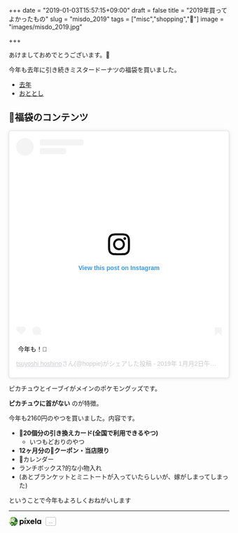 +++
date = "2019-01-03T15:57:15+09:00"
draft = false
title = "2019年買ってよかったもの"
slug = "misdo_2019"
tags = ["misc","shopping","🍩"]
image = "images/misdo_2019.jpg"

+++

あけましておめでとうございます。🎍

<!--more-->


今年も去年に引き続きミスタードーナツの福袋を買いました。

* [去年](https://hoshinotsuyoshi.com/post/misdo_2018/)
* [おととし](https://hoshinotsuyoshi.com/post/mr_donuts_fukubukuro/)

## 🍩福袋のコンテンツ

<blockquote class="instagram-media" data-instgrm-captioned data-instgrm-permalink="https://www.instagram.com/p/BsKcnStHRaU/?utm_source=ig_embed&amp;utm_medium=loading" data-instgrm-version="12" style=" background:#FFF; border:0; border-radius:3px; box-shadow:0 0 1px 0 rgba(0,0,0,0.5),0 1px 10px 0 rgba(0,0,0,0.15); margin: 1px; max-width:540px; min-width:326px; padding:0; width:99.375%; width:-webkit-calc(100% - 2px); width:calc(100% - 2px);"><div style="padding:16px;"> <a href="https://www.instagram.com/p/BsKcnStHRaU/?utm_source=ig_embed&amp;utm_medium=loading" style=" background:#FFFFFF; line-height:0; padding:0 0; text-align:center; text-decoration:none; width:100%;" target="_blank"> <div style=" display: flex; flex-direction: row; align-items: center;"> <div style="background-color: #F4F4F4; border-radius: 50%; flex-grow: 0; height: 40px; margin-right: 14px; width: 40px;"></div> <div style="display: flex; flex-direction: column; flex-grow: 1; justify-content: center;"> <div style=" background-color: #F4F4F4; border-radius: 4px; flex-grow: 0; height: 14px; margin-bottom: 6px; width: 100px;"></div> <div style=" background-color: #F4F4F4; border-radius: 4px; flex-grow: 0; height: 14px; width: 60px;"></div></div></div><div style="padding: 19% 0;"></div><div style="display:block; height:50px; margin:0 auto 12px; width:50px;"><svg width="50px" height="50px" viewBox="0 0 60 60" version="1.1" xmlns="https://www.w3.org/2000/svg" xmlns:xlink="https://www.w3.org/1999/xlink"><g stroke="none" stroke-width="1" fill="none" fill-rule="evenodd"><g transform="translate(-511.000000, -20.000000)" fill="#000000"><g><path d="M556.869,30.41 C554.814,30.41 553.148,32.076 553.148,34.131 C553.148,36.186 554.814,37.852 556.869,37.852 C558.924,37.852 560.59,36.186 560.59,34.131 C560.59,32.076 558.924,30.41 556.869,30.41 M541,60.657 C535.114,60.657 530.342,55.887 530.342,50 C530.342,44.114 535.114,39.342 541,39.342 C546.887,39.342 551.658,44.114 551.658,50 C551.658,55.887 546.887,60.657 541,60.657 M541,33.886 C532.1,33.886 524.886,41.1 524.886,50 C524.886,58.899 532.1,66.113 541,66.113 C549.9,66.113 557.115,58.899 557.115,50 C557.115,41.1 549.9,33.886 541,33.886 M565.378,62.101 C565.244,65.022 564.756,66.606 564.346,67.663 C563.803,69.06 563.154,70.057 562.106,71.106 C561.058,72.155 560.06,72.803 558.662,73.347 C557.607,73.757 556.021,74.244 553.102,74.378 C549.944,74.521 548.997,74.552 541,74.552 C533.003,74.552 532.056,74.521 528.898,74.378 C525.979,74.244 524.393,73.757 523.338,73.347 C521.94,72.803 520.942,72.155 519.894,71.106 C518.846,70.057 518.197,69.06 517.654,67.663 C517.244,66.606 516.755,65.022 516.623,62.101 C516.479,58.943 516.448,57.996 516.448,50 C516.448,42.003 516.479,41.056 516.623,37.899 C516.755,34.978 517.244,33.391 517.654,32.338 C518.197,30.938 518.846,29.942 519.894,28.894 C520.942,27.846 521.94,27.196 523.338,26.654 C524.393,26.244 525.979,25.756 528.898,25.623 C532.057,25.479 533.004,25.448 541,25.448 C548.997,25.448 549.943,25.479 553.102,25.623 C556.021,25.756 557.607,26.244 558.662,26.654 C560.06,27.196 561.058,27.846 562.106,28.894 C563.154,29.942 563.803,30.938 564.346,32.338 C564.756,33.391 565.244,34.978 565.378,37.899 C565.522,41.056 565.552,42.003 565.552,50 C565.552,57.996 565.522,58.943 565.378,62.101 M570.82,37.631 C570.674,34.438 570.167,32.258 569.425,30.349 C568.659,28.377 567.633,26.702 565.965,25.035 C564.297,23.368 562.623,22.342 560.652,21.575 C558.743,20.834 556.562,20.326 553.369,20.18 C550.169,20.033 549.148,20 541,20 C532.853,20 531.831,20.033 528.631,20.18 C525.438,20.326 523.257,20.834 521.349,21.575 C519.376,22.342 517.703,23.368 516.035,25.035 C514.368,26.702 513.342,28.377 512.574,30.349 C511.834,32.258 511.326,34.438 511.181,37.631 C511.035,40.831 511,41.851 511,50 C511,58.147 511.035,59.17 511.181,62.369 C511.326,65.562 511.834,67.743 512.574,69.651 C513.342,71.625 514.368,73.296 516.035,74.965 C517.703,76.634 519.376,77.658 521.349,78.425 C523.257,79.167 525.438,79.673 528.631,79.82 C531.831,79.965 532.853,80.001 541,80.001 C549.148,80.001 550.169,79.965 553.369,79.82 C556.562,79.673 558.743,79.167 560.652,78.425 C562.623,77.658 564.297,76.634 565.965,74.965 C567.633,73.296 568.659,71.625 569.425,69.651 C570.167,67.743 570.674,65.562 570.82,62.369 C570.966,59.17 571,58.147 571,50 C571,41.851 570.966,40.831 570.82,37.631"></path></g></g></g></svg></div><div style="padding-top: 8px;"> <div style=" color:#3897f0; font-family:Arial,sans-serif; font-size:14px; font-style:normal; font-weight:550; line-height:18px;"> View this post on Instagram</div></div><div style="padding: 12.5% 0;"></div> <div style="display: flex; flex-direction: row; margin-bottom: 14px; align-items: center;"><div> <div style="background-color: #F4F4F4; border-radius: 50%; height: 12.5px; width: 12.5px; transform: translateX(0px) translateY(7px);"></div> <div style="background-color: #F4F4F4; height: 12.5px; transform: rotate(-45deg) translateX(3px) translateY(1px); width: 12.5px; flex-grow: 0; margin-right: 14px; margin-left: 2px;"></div> <div style="background-color: #F4F4F4; border-radius: 50%; height: 12.5px; width: 12.5px; transform: translateX(9px) translateY(-18px);"></div></div><div style="margin-left: 8px;"> <div style=" background-color: #F4F4F4; border-radius: 50%; flex-grow: 0; height: 20px; width: 20px;"></div> <div style=" width: 0; height: 0; border-top: 2px solid transparent; border-left: 6px solid #f4f4f4; border-bottom: 2px solid transparent; transform: translateX(16px) translateY(-4px) rotate(30deg)"></div></div><div style="margin-left: auto;"> <div style=" width: 0px; border-top: 8px solid #F4F4F4; border-right: 8px solid transparent; transform: translateY(16px);"></div> <div style=" background-color: #F4F4F4; flex-grow: 0; height: 12px; width: 16px; transform: translateY(-4px);"></div> <div style=" width: 0; height: 0; border-top: 8px solid #F4F4F4; border-left: 8px solid transparent; transform: translateY(-4px) translateX(8px);"></div></div></div></a> <p style=" margin:8px 0 0 0; padding:0 4px;"> <a href="https://www.instagram.com/p/BsKcnStHRaU/?utm_source=ig_embed&amp;utm_medium=loading" style=" color:#000; font-family:Arial,sans-serif; font-size:14px; font-style:normal; font-weight:normal; line-height:17px; text-decoration:none; word-wrap:break-word;" target="_blank">今年も！🍩</a></p> <p style=" color:#c9c8cd; font-family:Arial,sans-serif; font-size:14px; line-height:17px; margin-bottom:0; margin-top:8px; overflow:hidden; padding:8px 0 7px; text-align:center; text-overflow:ellipsis; white-space:nowrap;"><a href="https://www.instagram.com/hoppie/?utm_source=ig_embed&amp;utm_medium=loading" style=" color:#c9c8cd; font-family:Arial,sans-serif; font-size:14px; font-style:normal; font-weight:normal; line-height:17px;" target="_blank"> tsuyoshi hoshino</a>さん(@hoppie)がシェアした投稿 - <time style=" font-family:Arial,sans-serif; font-size:14px; line-height:17px;" datetime="2019-01-03T07:00:01+00:00">2019年 1月月2日午後11時00分PST</time></p></div></blockquote> <script async src="//www.instagram.com/embed.js"></script>

ピカチュウとイーブイがメインのポケモングッズです。

**ピカチュウに首がない** のが特徴。

今年も2160円のやつを買いました。内容です。

* **🍩20個分の引き換えカード(全国で利用できるやつ)**
  * いつもどおりのやつ
* **12ヶ月分の🍩クーポン・当店限り**
* 📅カレンダー
* ランチボックス?的な小物入れ
* (あとブランケットとミニトートが入っていたらしいが、嫁がしまってしまった)


ということで今年もよろしくおねがいします

<script type="text/javascript" src="/js/prism.js" async></script>

---

<!-- ここから地獄 -->

<style>
.widget.horizontal {
    width: 115px;
}
.widget.pocket {
    width: 130px;
}
.horizontal #btn span {
    float: left;
    height: 18px;
    padding: 0px 6px;
    line-height: 18px;
    font-size: 11px;
    font-weight: normal;
    -moz-border-radius: 3px;
    -webkit-border-radius: 3px;
    -ms-border-radius: 3px;
    -o-border-radius: 3px;
    border-radius: 3px;
    margin-left: 10px;
}
#btn span em {
    font-style: normal;
    -moz-transition: opacity 0.3s;
    -webkit-transition: opacity 0.3s;
    -ms-transition: opacity 0.3s;
    -o-transition: opacity 0.3s;
}

#btn span {
    position: relative;
    border: 1px solid #bbb;
    font-weight: bold;
    color: #777;
    background: #FFF;
}
#btn {
    display: flex;
    cursor: pointer;
}
.horizontal a {
    color: #000;
    box-shadow: none;
}
</style>

<div class="widget horizontal pocket left">
  <a id="btn" target="_blank" rel="noopener noreferrer" href="https://pixe.la/v1/users/hoshinotsuyoshi/graphs/hblog-20190103-1.html">
<svg version="1.0" xmlns="http://www.w3.org/2000/svg" x="5" y="95" width="74px" height="20px" viewBox="0 0 14740 3980" preserveAspectRatio="xMidYMid meet">
<g id="layer101" fill="#000000" stroke="none">
 <path d="M2430 3706 l0 -276 501 0 c396 0 500 3 497 13 -7 21 -168 155 -273 226 -187 128 -388 222 -590 276 -55 14 -108 29 -117 31 -17 5 -18 -13 -18 -270z"></path>
 <path d="M1210 3700 l0 -270 270 0 270 0 0 270 0 270 -270 0 -270 0 0 -270z"></path>
 <path d="M1820 3700 l0 -270 270 0 270 0 0 270 0 270 -270 0 -270 0 0 -270z"></path>
 <path d="M4990 2550 l0 -1240 235 0 235 0 0 90 0 91 65 -50 c92 -71 145 -100 243 -134 76 -26 104 -31 222 -35 191 -6 310 23 458 109 80 48 238 208 288 294 175 300 188 718 31 1019 -122 234 -336 406 -575 462 -92 22 -277 21 -367 -1 -95 -23 -216 -83 -300 -149 l-70 -55 -3 420 -2 419 -230 0 -230 0 0 -1240z m1032 189 c178 -37 338 -201 377 -387 16 -75 14 -218 -4 -285 -80 -307 -399 -460 -683 -327 -77 36 -178 133 -216 208 -56 112 -76 286 -47 412 63 268 313 433 573 379z"></path>
 <path d="M610 3100 l0 -270 265 0 265 0 0 270 0 270 -265 0 -265 0 0 -270z"></path>
 <path d="M1210 3100 l0 -270 270 0 270 0 0 270 0 270 -270 0 -270 0 0 -270z"></path>
 <path d="M1820 3100 l0 -270 270 0 270 0 0 270 0 270 -270 0 -270 0 0 -270z"></path>
 <path d="M2430 3100 l0 -270 710 0 c480 0 710 3 710 10 0 15 -56 123 -108 210 -51 84 -135 201 -196 272 l-41 48 -537 0 -538 0 0 -270z"></path>
 <path d="M10700 3169 c-244 -21 -434 -111 -596 -281 -205 -216 -289 -504 -239 -828 60 -398 349 -705 730 -775 69 -13 126 -16 245 -12 187 6 271 25 415 96 311 154 486 446 502 839 l6 142 -731 0 c-403 0 -732 1 -732 3 0 2 7 28 16 58 51 173 181 298 354 340 75 18 221 15 299 -5 82 -22 140 -51 219 -111 l64 -48 141 68 c78 37 163 76 190 87 26 12 47 26 47 33 0 6 -28 45 -63 86 -200 234 -499 340 -867 308z m590 -1192 c0 -19 -66 -127 -98 -160 -90 -95 -224 -148 -373 -149 -204 -1 -354 81 -453 246 -20 33 -36 63 -36 68 0 4 216 8 480 8 389 0 480 -2 480 -13z"></path>
 <path d="M13628 3169 c-359 -37 -671 -334 -749 -714 -24 -114 -26 -338 -4 -452 38 -203 118 -357 254 -494 163 -164 346 -239 582 -239 209 0 384 65 531 198 l38 34 0 -96 0 -96 230 0 230 0 0 910 0 910 -230 0 -230 0 0 -91 0 -91 -63 51 c-173 137 -366 193 -589 170z m273 -429 c173 -32 320 -170 373 -350 39 -131 27 -306 -30 -425 -87 -186 -304 -299 -511 -267 -239 38 -396 224 -410 487 -9 180 36 305 151 421 122 121 260 165 427 134z"></path>
 <path d="M7190 2777 c0 -195 3 -604 7 -910 l6 -557 229 0 228 0 0 910 0 910 -235 0 -235 0 0 -353z"></path>
 <path d="M7900 3125 c0 -2 153 -216 340 -475 187 -259 340 -473 340 -476 0 -3 -135 -193 -301 -421 -165 -228 -303 -421 -306 -429 -4 -12 38 -14 263 -14 l269 1 175 243 176 244 174 -244 175 -243 269 0 268 -1 -14 23 c-9 12 -147 204 -307 426 -161 222 -290 409 -287 416 3 10 641 895 679 943 7 9 -47 12 -264 12 l-274 -1 -209 -290 c-151 -210 -212 -287 -220 -279 -6 6 -101 135 -212 288 l-200 277 -267 3 c-147 1 -267 0 -267 -3z"></path>
 <path d="M12070 1870 l0 -1260 235 0 235 0 0 878 c0 482 -3 1049 -7 1260 l-6 382 -229 0 -228 0 0 -1260z"></path>
 <path d="M0 2495 l0 -265 270 0 270 0 0 265 0 265 -270 0 -270 0 0 -265z"></path>
 <path d="M610 2495 l0 -265 265 0 265 0 0 265 0 265 -265 0 -265 0 0 -265z"></path>
 <path d="M1210 2495 l0 -265 270 0 270 0 0 265 0 265 -270 0 -270 0 0 -265z"></path>
 <path d="M1820 2495 l0 -265 270 0 270 0 0 265 0 265 -270 0 -270 0 0 -265z"></path>
 <path d="M2430 2495 l0 -265 795 0 796 0 -5 33 c-3 17 -11 61 -16 97 -14 85 -64 271 -91 343 l-22 57 -728 0 -729 0 0 -265z"></path>
 <path d="M2420 2146 c0 -2 26 -23 58 -47 87 -66 217 -195 287 -284 393 -503 389 -1097 -9 -1489 -140 -138 -330 -252 -491 -292 -83 -21 -109 -38 -45 -29 456 64 865 263 1207 588 284 270 498 648 572 1012 29 139 45 343 37 446 l-8 86 -390 6 c-423 8 -1218 9 -1218 3z"></path>
 <path d="M1363 2125 c-222 -40 -414 -149 -543 -307 -64 -78 -143 -238 -172 -343 -17 -63 -21 -109 -22 -220 0 -127 2 -147 27 -219 66 -190 176 -279 379 -309 174 -25 328 39 404 168 l24 43 -6 601 c-4 330 -10 601 -13 600 -3 0 -38 -7 -78 -14z"></path>
 <path d="M2580 1841 c54 -78 106 -194 132 -289 29 -109 28 -296 -1 -407 -58 -220 -200 -409 -373 -496 -73 -37 -194 -69 -260 -69 -166 0 -370 89 -519 227 -31 29 -59 53 -61 53 -3 0 -19 -23 -38 -51 -106 -164 -362 -216 -572 -115 -29 14 -54 24 -55 22 -8 -7 41 -116 85 -190 118 -198 336 -369 563 -441 176 -55 415 -75 580 -46 434 74 753 357 855 760 75 294 17 596 -166 869 -59 88 -184 232 -201 232 -5 0 9 -27 31 -59z"></path>
 <path d="M2125 1453 c-55 -10 -67 -16 -101 -45 -46 -40 -64 -83 -64 -148 0 -95 50 -163 139 -186 93 -24 192 21 227 103 17 38 18 121 3 160 -12 34 -55 80 -89 97 -29 15 -86 24 -115 19z"></path>
 <path d="M7398 949 c-12 -157 33 -294 133 -403 44 -48 49 -57 29 -51 -124 38 -228 140 -317 310 l-42 80 -1 -65 c0 -85 23 -178 65 -265 105 -216 323 -349 590 -362 l110 -6 -28 30 c-41 44 -47 78 -57 293 -5 107 -14 213 -21 235 -49 169 -159 247 -370 262 l-86 6 -5 -64z"></path>
 </g>
<g id="layer102" fill="#226727" stroke="none">
 <path d="M2430 3706 l0 -276 500 0 c310 0 500 4 500 10 0 16 -169 157 -275 229 -185 126 -393 223 -593 277 -53 14 -105 28 -114 30 -17 5 -18 -13 -18 -270z"></path>
 <path d="M1212 3703 l3 -268 268 -3 267 -2 0 270 0 270 -270 0 -270 0 2 -267z"></path>
 <path d="M1820 3700 l0 -270 270 0 270 0 0 270 0 270 -270 0 -270 0 0 -270z"></path>
 <path d="M610 3100 l0 -270 265 0 265 0 0 270 0 270 -265 0 -265 0 0 -270z"></path>
 <path d="M1210 3100 l0 -270 270 0 270 0 0 270 0 270 -270 0 -270 0 0 -270z"></path>
 <path d="M1820 3100 l0 -270 270 0 270 0 0 270 0 270 -270 0 -270 0 0 -270z"></path>
 <path d="M2430 3100 l0 -270 710 0 c534 0 710 3 710 12 0 18 -96 193 -152 277 -28 42 -83 115 -121 164 l-70 87 -539 0 -538 0 0 -270z"></path>
 <path d="M0 2495 l0 -265 270 0 270 0 0 265 0 265 -270 0 -270 0 0 -265z"></path>
 <path d="M610 2495 l0 -265 265 0 265 0 0 265 0 265 -265 0 -265 0 0 -265z"></path>
 <path d="M1210 2495 l0 -265 270 0 270 0 0 265 0 265 -270 0 -270 0 0 -265z"></path>
 <path d="M1820 2495 l0 -265 270 0 270 0 0 265 0 265 -270 0 -270 0 0 -265z"></path>
 <path d="M2430 2495 l0 -265 795 0 795 0 -5 28 c-2 15 -9 59 -15 97 -14 89 -53 239 -87 333 l-26 72 -728 0 -729 0 0 -265z"></path>
 <path d="M2420 2147 c0 -2 36 -32 80 -67 167 -131 337 -336 425 -509 41 -83 87 -213 111 -316 29 -125 25 -340 -9 -468 -48 -179 -131 -322 -267 -457 -95 -95 -201 -172 -317 -230 -79 -39 -199 -80 -234 -80 -10 0 -19 -5 -19 -10 0 -6 10 -8 23 -6 12 3 67 12 122 22 255 42 556 166 791 324 453 306 774 768 874 1259 28 136 44 341 36 443 l-8 85 -396 6 c-409 7 -1212 9 -1212 4z"></path>
 <path d="M1363 2125 c-296 -54 -518 -216 -644 -470 -105 -214 -126 -443 -58 -641 66 -188 222 -290 444 -288 79 0 112 5 156 22 68 27 140 88 174 147 l25 42 -6 602 c-4 330 -10 601 -13 600 -3 0 -38 -7 -78 -14z"></path>
 <path d="M2580 1842 c105 -155 152 -306 152 -492 0 -147 -20 -240 -81 -365 -93 -193 -227 -315 -421 -381 -74 -25 -240 -25 -324 0 -121 36 -281 133 -365 220 -19 20 -38 36 -41 36 -4 0 -21 -23 -40 -51 -106 -164 -362 -216 -572 -115 -29 14 -54 23 -56 22 -2 -2 7 -28 19 -58 126 -302 400 -525 742 -603 391 -90 810 23 1068 287 349 357 382 904 80 1340 -54 79 -177 218 -192 218 -5 0 9 -26 31 -58z"></path>
 <path d="M7405 1000 c-11 -18 -7 -182 5 -235 16 -69 66 -159 125 -223 41 -46 46 -54 25 -47 -124 38 -242 155 -326 323 l-33 67 -1 -65 c0 -86 23 -178 67 -270 52 -108 167 -222 283 -278 111 -55 182 -73 310 -79 l105 -6 -27 28 c-41 40 -48 79 -58 295 -5 107 -14 213 -21 235 -31 108 -88 178 -179 219 -84 38 -260 61 -275 36z"></path>
 </g>
<g id="layer103" fill="#48a245" stroke="none">
 <path d="M1820 3700 l0 -270 270 0 270 0 0 270 0 270 -270 0 -270 0 0 -270z"></path>
 <path d="M610 3100 l0 -270 265 0 265 0 0 270 0 270 -265 0 -265 0 0 -270z"></path>
 <path d="M1210 3100 l0 -270 270 0 270 0 0 270 0 270 -270 0 -270 0 0 -270z"></path>
 <path d="M2430 3100 l0 -270 711 0 710 0 -6 23 c-30 99 -270 459 -340 509 -5 4 -250 8 -542 8 l-533 0 0 -270z"></path>
 <path d="M0 2495 l0 -265 270 0 270 0 0 265 0 265 -270 0 -270 0 0 -265z"></path>
 <path d="M610 2495 l0 -265 265 0 265 0 0 265 0 265 -265 0 -265 0 0 -265z"></path>
 <path d="M1820 2495 l0 -265 270 0 270 0 0 265 0 265 -270 0 -270 0 0 -265z"></path>
 <path d="M2430 2495 l0 -265 795 0 795 0 -5 28 c-2 15 -9 59 -15 97 -14 89 -53 239 -87 333 l-26 72 -728 0 -729 0 0 -265z"></path>
 <path d="M1363 2125 c-296 -54 -518 -216 -644 -470 -105 -214 -126 -443 -58 -641 66 -188 222 -290 444 -288 79 0 112 5 156 22 68 27 140 88 174 147 l25 42 -6 602 c-4 330 -10 601 -13 600 -3 0 -38 -7 -78 -14z"></path>
 <path d="M2580 1842 c105 -155 152 -306 152 -492 0 -147 -20 -240 -81 -365 -93 -193 -227 -315 -421 -381 -74 -25 -240 -25 -324 0 -121 36 -281 133 -365 220 -19 20 -38 36 -41 36 -4 0 -21 -23 -40 -51 -106 -164 -362 -216 -572 -115 -29 14 -54 23 -56 22 -2 -2 7 -28 19 -58 126 -302 400 -525 742 -603 391 -90 810 23 1068 287 349 357 382 904 80 1340 -54 79 -177 218 -192 218 -5 0 9 -26 31 -58z"></path>
 <path d="M7407 1003 c-16 -15 -7 -202 13 -266 24 -76 83 -169 141 -222 47 -42 32 -41 -56 3 -108 53 -197 150 -267 291 l-37 76 -1 -64 c0 -84 23 -178 68 -271 27 -57 56 -95 116 -155 91 -91 175 -140 296 -175 73 -21 270 -40 270 -26 0 4 -9 17 -20 28 -32 35 -41 82 -50 288 -5 107 -14 213 -21 235 -31 108 -88 177 -179 219 -74 34 -253 59 -273 39z"></path>
 </g>
<g id="layer104" fill="#8ec56a" stroke="none">
 <path d="M1822 3703 l3 -268 265 0 265 0 3 268 2 267 -270 0 -270 0 2 -267z"></path>
 <path d="M1210 3100 l0 -270 270 0 270 0 0 270 0 270 -270 0 -270 0 0 -270z"></path>
 <path d="M0 2495 l0 -265 270 0 270 0 0 265 0 265 -270 0 -270 0 0 -265z"></path>
 <path d="M610 2495 l0 -265 265 0 265 0 0 265 0 265 -265 0 -265 0 0 -265z"></path>
 <path d="M2430 2495 l0 -265 794 0 795 0 -5 38 c-16 110 -50 261 -85 370 l-40 122 -730 0 -729 0 0 -265z"></path>
 <path d="M1363 2125 c-296 -54 -518 -216 -644 -470 -105 -214 -126 -443 -58 -641 66 -188 222 -290 444 -288 79 0 112 5 156 22 68 27 140 88 174 147 l25 42 -6 602 c-4 330 -10 601 -13 600 -3 0 -38 -7 -78 -14z"></path>
 <path d="M2550 1897 c0 -5 14 -28 30 -53 48 -69 108 -201 131 -289 28 -107 31 -279 6 -387 -64 -275 -249 -491 -484 -564 -123 -38 -284 -25 -416 32 -82 36 -210 121 -270 180 -26 26 -49 45 -50 43 -2 -2 -20 -27 -41 -56 -68 -96 -168 -149 -299 -159 -85 -7 -191 13 -269 50 -29 14 -54 23 -57 21 -9 -9 92 -202 140 -267 176 -236 459 -387 788 -418 267 -25 564 50 766 195 191 136 338 355 397 591 33 134 31 351 -6 489 -32 122 -124 313 -198 410 -58 77 -167 195 -168 182z"></path>
 </g>
<g id="layer105" fill="#d6e58a" stroke="none">
 <path d="M1217 3363 c-4 -3 -7 -125 -7 -270 l0 -263 270 0 270 0 0 270 0 270 -263 0 c-145 0 -267 -3 -270 -7z"></path>
 <path d="M0 2495 l0 -265 270 0 270 0 0 265 0 265 -270 0 -270 0 0 -265z"></path>
 <path d="M1363 2125 c-299 -54 -534 -230 -655 -490 -104 -222 -114 -483 -25 -670 44 -92 99 -147 188 -190 216 -103 464 -51 564 119 l25 43 -7 601 c-3 331 -9 602 -12 601 -3 0 -38 -7 -78 -14z"></path>
 </g>
</svg>
    <span><em id="cnt">...</em></span>
  </a>
</div>

<script>
(() => {
const url = 'https://pixe.la/v1/users/hoshinotsuyoshi/graphs/hblog-20190103-1.html';
const decoder = new TextDecoder();
const parser = new DOMParser();
let string = '';
fetch(url).then(response => response.body.getReader())
  .then(reader => {
         const readChunk = ({done, value}) => {
           if(done) {
             const doc = parser.parseFromString(string,'text/html');
             document.getElementById('cnt').innerHTML = doc.querySelector('h5.text-success').innerText.match(/Total:\s*(\d+)\s*view/)[1];
             return;
           }
           string += decoder.decode(value);
           reader.read().then(readChunk);
        };

      reader.read().then(readChunk)
      
})

})();

</script>

<img width=1 height=1 src="https://pixe.la/v1/users/hoshinotsuyoshi/graphs/hblog-20190103-1">


<!-- ここまで地獄 -->
